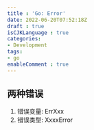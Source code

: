 ```yaml
---
title : 'Go: Error'
date: 2022-06-20T07:52:18Z
draft : true
isCJKLanguage : true
categories:
- Development
tags:
- go
enableComment : true
---
```


## 两种错误

1. 错误变量: ErrXxx
2. 错误类型: XxxxError

